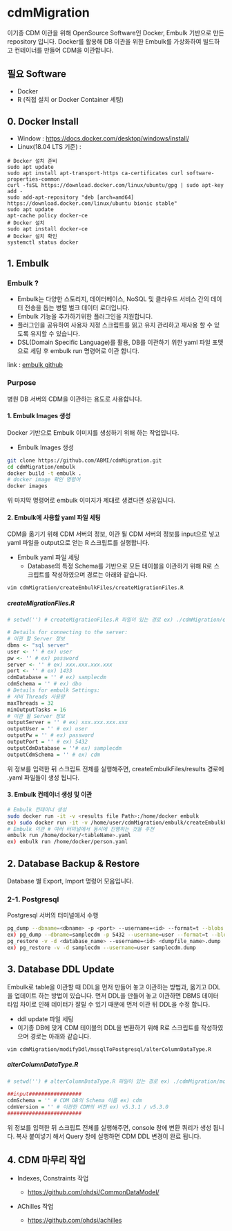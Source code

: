 # cdmMigration

이기종 CDM 이관을 위해 OpenSource Software인 Docker, Embulk 기반으로 만든 repository 입니다.
Docker를 활용해 DB 이관을 위한 Embulk를 가상화하여 빌드하고 컨테이너를 만들어 CDM을 이관합니다. 

## 필요 Software
* Docker
* R (직접 설치 or Docker Container 세팅)

## 0. Docker Install

  - Window : https://docs.docker.com/desktop/windows/install/
  - Linux(18.04 LTS 기준) : 

```
# Docker 설치 준비
sudo apt update
sudo apt install apt-transport-https ca-certificates curl software-properties-common
curl -fsSL https://download.docker.com/linux/ubuntu/gpg | sudo apt-key add -
sudo add-apt-repository "deb [arch=amd64] https://download.docker.com/linux/ubuntu bionic stable"
sudo apt update
apt-cache policy docker-ce
# Docker 설치
sudo apt install docker-ce
# Docker 설치 확인
systemctl status docker
```


## 1. Embulk

### Embulk ?
- Embulk는 다양한 스토리지, 데이터베이스, NoSQL 및 클라우드 서비스 간의 데이터 전송을 돕는 병렬 벌크 데이터 로더입니다.  
- Embulk 기능을 추가하기위한 플러그인을 지원합니다.  
- 플러그인을 공유하여 사용자 지정 스크립트를 읽고 유지 관리하고 재사용 할 수 있도록 유지할 수 있습니다.
- DSL(Domain Specific Language)를 활용, DB를 이관하기 위한 yaml 파일 포맷으로 세팅 후 embulk run 명령어로 이관 합니다. 

link : [embulk github](https://github.com/embulk/embulk)

### Purpose
병원 DB 서버의 CDM을 이관하는 용도로 사용합니다.

#### 1. Embulk Images 생성
Docker 기반으로 Embulk 이미지를 생성하기 위해 하는 작업입니다. 

- Embulk Images 생성
```bash
git clone https://github.com/ABMI/cdmMigration.git
cd cdmMigration/embulk
docker build -t embulk .
# docker image 확인 명령어
docker images
```
위 마지막 명령어로 embulk 이미지가 제대로 생겼다면 성공입니다.

#### 2. Embulk에 사용할 yaml 파일 세팅
CDM을 옮기기 위해 CDM 서버의 정보, 이관 될 CDM 서버의 정보를 input으로 넣고 yaml 파일을 output으로 얻는 R 스크립트를 실행합니다. 

- Embulk yaml 파일 세팅
  - Database의 특정 Schema를 기반으로 모든 테이블을 이관하기 위해 R로 스크립트를 작성하였으며 경로는 아래와 같습니다.
```
vim cdmMigration/createEmbulkFiles/createMigrationFiles.R
```
##### createMigrationFiles.R
```R
# setwd('') # createMigrationFiles.R 파일이 있는 경로 ex) ./cdmMigration/embulk/createEmbulkFiles/createMigrationFiles.R

# Details for connecting to the server:
# 이관 할 Server 정보
dbms <- "sql server"
user <- '' # ex) user
pw <- '' # ex) password 
server <- '' # ex) xxx.xxx.xxx.xxx
port <- '' # ex) 1433
cdmDatabase = '' # ex) samplecdm
cdmSchema = '' # ex) dbo
# Details for embulk Settings:
# 서버 Threads 사용량 
maxThreads = 32
minOutputTasks = 16
# 이관 될 Server 정보
outputServer = '' # ex) xxx.xxx.xxx.xxx
outputUser = '' # ex) user
outputPw = '' # ex) password 
outputPort = '' # ex) 5432
outputCdmDatabase = ''# ex) samplecdm
outputCdmSchema = '' # ex) cdm
```
위 정보를 입력한 뒤 스크립트 전체를 실행해주면, createEmbulkFiles/results 경로에 <tableName>.yaml 파일들이 생성 됩니다.

#### 3. Embulk 컨테이너 생성 및 이관
```bash
# Embulk 컨테이너 생성
sudo docker run -it -v <results file Path>:/home/docker embulk
ex) sudo docker run -it -v /home/user/cdmMigration/embulk/createEmbulkFiles/results:/home/docker embulk
# Embulk 이관 # 여러 터미널에서 동시에 진행하는 것을 추천
embulk run /home/docker/<tableName>.yaml
ex) embulk run /home/docker/person.yaml
```

## 2. Database Backup & Restore
Database 별 Export, Import 명령어 모음입니다. 
  
  
### 2-1. Postgresql
Postgresql 서버의 터미널에서 수행
```bash
pg_dump --dbname=<dbname> -p <port> --username=<id> --format=t --blobs --verbose -f <cdmname>.dump
ex) pg_dump --dbname=samplecdm -p 5432 --username=user --format=t --blobs --verbose -f samplecdm.dump 
pg_restore -v -d <database_name> --username=<id> <dumpfile_name>.dump
ex) pg_restore -v -d samplecdm --username=user samplecdm.dump
```
  
## 3. Database DDL Update
Embulk로 table을 이관할 때 DDL을 먼저 만들어 놓고 이관하는 방법과, 옮기고 DDL을 업데이트 하는 방법이 있습니다.
먼저 DDL을 만들어 놓고 이관하면 DBMS 데이터 타입 차이로 인해 데이터가 잘릴 수 있기 때문에 먼저 이관 뒤 DDL을 수정 합니다.

- ddl update 파일 세팅
- 이기종 DB에 맞게 CDM 테이블의 DDL을 변환하기 위해 R로 스크립트를 작성하였으며 경로는 아래와 같습니다.
```
vim cdmMigration/modifyDdl/mssqlToPostgresql/alterColumnDataType.R
```
##### alterColumnDataType.R
```R
# setwd('') # alterColumnDataType.R 파일이 있는 경로 ex) ./cdmMigration/modifyDdl/mssqlToPostgresql/alterColumnDataType.R
  
##input#################
cdmSchema = '' # CDM DB의 Schema 이름 ex) cdm
cdmVersion = '' # 이관한 CDM의 버전 ex) v5.3.1 / v5.3.0
########################
```
위 정보를 입력한 뒤 스크립트 전체를 실행해주면, console 창에 변환 쿼리가 생성 됩니다.
복사 붙여넣기 해서 Query 창에 실행하면 CDM DDL 변경이 완료 됩니다.

## 4. CDM 마무리 작업
  
* Indexes, Constraints 작업
  - https://github.com/ohdsi/CommonDataModel/
  
* AChilles 작업
  - https://github.com/ohdsi/achilles

